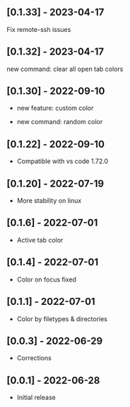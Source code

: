 ## [0.1.33] - 2023-04-17

Fix remote-ssh issues

## [0.1.32] - 2023-04-17

new command: clear all open tab colors
## [0.1.30] - 2022-09-10

- new feature: custom color 

- new command: random color 
## [0.1.22] - 2022-09-10

- Compatible with vs code 1.72.0
## [0.1.20] - 2022-07-19

- More stability on linux

## [0.1.6] - 2022-07-01

- Active tab color

## [0.1.4] - 2022-07-01

- Color on focus fixed
## [0.1.1] - 2022-07-01

- Color by filetypes & directories

## [0.0.3] - 2022-06-29

- Corrections

## [0.0.1] - 2022-06-28

- Initial release